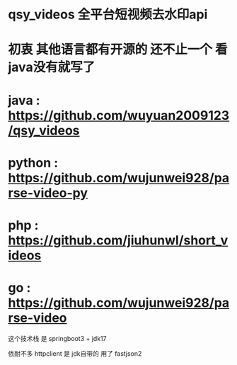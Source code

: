 # qsy_videos 全平台短视频去水印api  

# 初衷 其他语言都有开源的 还不止一个 看 java没有就写了

# java   : https://github.com/wuyuan2009123/qsy_videos
# python : https://github.com/wujunwei928/parse-video-py
# php    : https://github.com/jiuhunwl/short_videos
# go     : https://github.com/wujunwei928/parse-video


这个技术栈 是 springboot3 + jdk17 

依耐不多 httpclient 是 jdk自带的 用了 fastjson2